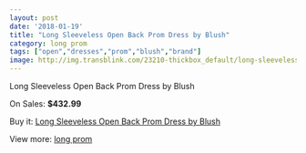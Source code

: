 ```yaml
---
layout: post
date: '2018-01-19'
title: "Long Sleeveless Open Back Prom Dress by Blush"
category: long prom
tags: ["open","dresses","prom","blush","brand"]
image: http://img.transblink.com/23210-thickbox_default/long-sleeveless-open-back-prom-dress-by-blush.jpg
---
```

Long Sleeveless Open Back Prom Dress by Blush

On Sales: **$432.99**
<a href="https://www.transblink.com/en/long-prom/7358-long-sleeveless-open-back-prom-dress-by-blush.html"><amp-img layout="responsive" width="600" height="600" src="//img.transblink.com/23210-thickbox_default/long-sleeveless-open-back-prom-dress-by-blush.jpg" alt="Long Sleeveless Open Back Prom Dress by Blush 0" /></a>
<a href="https://www.transblink.com/en/long-prom/7358-long-sleeveless-open-back-prom-dress-by-blush.html"><amp-img layout="responsive" width="600" height="600" src="//img.transblink.com/23214-thickbox_default/long-sleeveless-open-back-prom-dress-by-blush.jpg" alt="Long Sleeveless Open Back Prom Dress by Blush 1" /></a>
<a href="https://www.transblink.com/en/long-prom/7358-long-sleeveless-open-back-prom-dress-by-blush.html"><amp-img layout="responsive" width="600" height="600" src="//img.transblink.com/23213-thickbox_default/long-sleeveless-open-back-prom-dress-by-blush.jpg" alt="Long Sleeveless Open Back Prom Dress by Blush 2" /></a>
<a href="https://www.transblink.com/en/long-prom/7358-long-sleeveless-open-back-prom-dress-by-blush.html"><amp-img layout="responsive" width="600" height="600" src="//img.transblink.com/23212-thickbox_default/long-sleeveless-open-back-prom-dress-by-blush.jpg" alt="Long Sleeveless Open Back Prom Dress by Blush 3" /></a>
<a href="https://www.transblink.com/en/long-prom/7358-long-sleeveless-open-back-prom-dress-by-blush.html"><amp-img layout="responsive" width="600" height="600" src="//img.transblink.com/23211-thickbox_default/long-sleeveless-open-back-prom-dress-by-blush.jpg" alt="Long Sleeveless Open Back Prom Dress by Blush 4" /></a>

Buy it: [Long Sleeveless Open Back Prom Dress by Blush](https://www.transblink.com/en/long-prom/7358-long-sleeveless-open-back-prom-dress-by-blush.html "Long Sleeveless Open Back Prom Dress by Blush")

View more: [long prom](https://www.transblink.com/en/58-long-prom "long prom")